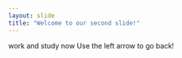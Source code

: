 ```yaml
---
layout: slide
title: "Welcome to our second slide!"
---
```

work and study now
Use the left arrow to go back!
